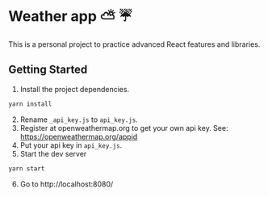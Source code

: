 # Weather app ⛅ ☔

This is a personal project to practice advanced React features and libraries.

## Getting Started

1. Install the project dependencies.

```bash
yarn install
```

2. Rename `_api_key.js` to `api_key.js`.
3. Register at openweathermap.org to get your own api key. See: https://openweathermap.org/appid
4. Put your api key in `api_key.js`.
5. Start the dev server

```bash
yarn start
```

6. Go to http://localhost:8080/
